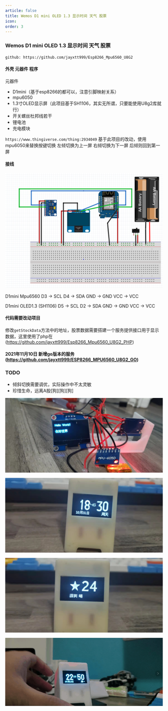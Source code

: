 ```yaml
---
article: false
title: Wemos D1 mini OLED 1.3 显示时间 天气 股票
icon: 
order: 3
---
```




### Wemos D1 mini OLED 1.3 显示时间 天气 股票

`github: https://github.com/jayxtt999/Esp8266_Mpu6560_U8G2`

#### 外壳 元器件 程序
元器件
- D1mini（基于esp8266的都可以，注意引脚映射关系）
- mpu6050
- 1.3寸OLED显示屏（此项目基于SH1106，其实无所谓，只要能使用U8g2库就行）
- 开关螺丝杜邦线若干
- 锂电池
- 充电模块

`https://www.thingiverse.com/thing:2934049` 基于此项目的改动，使用mpu6050来替换按键切换
左倾切换为上一屏 右倾切换为下一屏 后倾则回到第一屏

#### 接线
![图 1](../images/a0a1268cae3aca72ef465238ed4be81182a068f80bf764126d29710ce46b257e.png)  


D1mini    Mpu6560
D3 -> SCL
D4 -> SDA
GND -> GND
VCC -> VCC

D1mini    OLED1.3 (SH1106)
D5 -> SCL
D2 -> SDA
GND -> GND
VCC -> VCC

#### 代码需要改动项目
修改`getStockData`方法中的地址，股票数据需要搭建一个服务提供接口用于显示数据，这里使用了php在(https://github.com/jayxtt999/Esp8266_Mpu6560_U8G2_PHP)
#### 2021年11月10日 新增go版本的服务 (https://github.com/jayxtt999/ESP8266_MPU6560_U8G2_GO)



### TODO
- 倾斜切换需要调优，实际操作中不太灵敏
- 珍惜生命，远离A股[狗][狗][狗]




![图 2](../images/5101c315b3d6f76c3845863ff01e09366b24e9e4f5581c163d259921c595a4a1.png)  


![图 3](../images/ff667ee9053e65eda8bb18cf65b9e25dececcb1a8f2ae5cd5d4face6b9376563.png)  


![图 5](../images/9dd67c325adab71385eeed470a7b4b85d59a1ff994a42ad4a9b2b2fc88086cf0.png)  


![图 6](../images/332dbee613e7f2ec072ce1af30fe575130edec328e6ef6354086124983a98cb5.png)  




